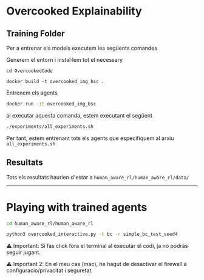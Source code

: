 # Overcooked Explainability

## Training Folder

Per a entrenar els models executem les següents comandes

Generem el entorn i instal·lem tot el necessary

```
cd OvercookedCode

docker build -t overcooked_img_bsc .   
```

Entrenem els agents

```bash
docker run -it overcooked_img_bsc  
```

al executar aquesta comanda, estem executant el següent

```bash
./experiments/all_experiments.sh
```

Per tant, estem entrenant tots els agents que especifiquem al arxiu `all_experiments.sh`

## Resultats

Tots els resultats haurien d'estar a `human_aware_rl/human_aware_rl/data/`





---



# Playing with trained agents

```bash
cd human_aware_rl/human_aware_rl

python3 overcooked_interactive.py -t bc -r simple_bc_test_seed4
```

⚠️ Important: Si fas click fora el terminal al executar el codi, ja no podràs seguir jugant.

⚠️ Important 2: En el meu cas (mac), he hagut de desactivar el firewall a configuracio/privacitat i seguretat.








